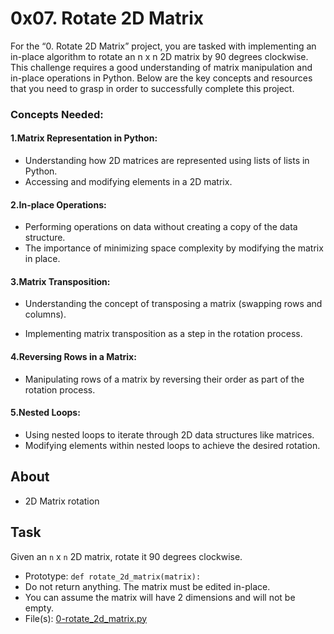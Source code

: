 # 0x07. Rotate 2D Matrix

For the “0. Rotate 2D Matrix” project, you are tasked with implementing an in-place algorithm to rotate an n x n 2D matrix by 90 degrees clockwise. This challenge requires a good understanding of matrix manipulation and in-place operations in Python. Below are the key concepts and resources that you need to grasp in order to successfully complete this project.

### Concepts Needed:
#### 1.Matrix Representation in Python:

- Understanding how 2D matrices are represented using lists of lists in Python.
- Accessing and modifying elements in a 2D matrix.

#### 2.In-place Operations:

- Performing operations on data without creating a copy of the data structure.
- The importance of minimizing space complexity by modifying the matrix in place.

#### 3.Matrix Transposition:

- Understanding the concept of transposing a matrix (swapping rows and columns).

- Implementing matrix transposition as a step in the rotation process.

#### 4.Reversing Rows in a Matrix:

- Manipulating rows of a matrix by reversing their order as part of the rotation process.

#### 5.Nested Loops:

- Using nested loops to iterate through 2D data structures like matrices.
- Modifying elements within nested loops to achieve the desired rotation.

## About
- 2D Matrix rotation

## Task
Given an `n` x `n` 2D matrix, rotate it 90 degrees clockwise.
- Prototype: `def rotate_2d_matrix(matrix):`
- Do not return anything. The matrix must be edited in-place.
- You can assume the matrix will have 2 dimensions and will not be empty.
- File(s): [0-rotate_2d_matrix.py](0-rotate_2d_matrix.py)
